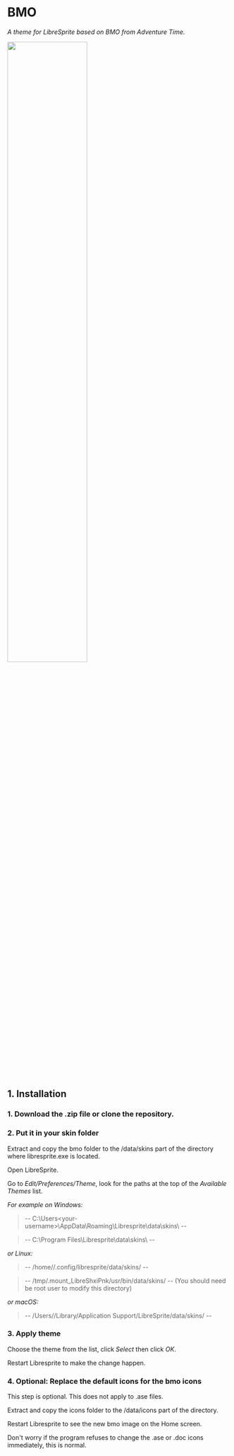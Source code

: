 # BMO
*A theme for LibreSprite based on BMO from Adventure Time.*

<img src='./BMO Screenshot 1.jpg' width=60%>

## 1. Installation
### 1. Download the .zip file or clone the repository.

### 2. Put it in your skin folder
Extract and copy the bmo folder to the /data/skins part of the directory where libresprite.exe is located.

Open LibreSprite.

Go to *Edit/Preferences/Theme*, look for the paths at the top of the *Available Themes* list.

*For example on Windows:*

> -- C:\Users\<your-username>\AppData\Roaming\Libresprite\data\skins\ --

> -- C:\Program Files\Libresprite\data\skins\ --

*or Linux:*

> -- /home/<your-username>/.config/libresprite/data/skins/ --

> -- /tmp/.mount_LibreShxiPnk/usr/bin/data/skins/ -- (You should need be root user to modify this directory)

*or macOS:*

> -- /Users//Library/Application Support/LibreSprite/data/skins/ -- 

### 3. Apply theme
Choose the theme from the list, click *Select* then click *OK*.

Restart Libresprite to make the change happen.

### 4. Optional: Replace the default icons for the bmo icons
This step is optional. This does not apply to .ase files.

Extract and copy the icons folder to the /data/icons part of the directory.

Restart Libresprite to see the new bmo image on the Home screen.

Don't worry if the program refuses to change the .ase or .doc icons immediately, this is normal.
